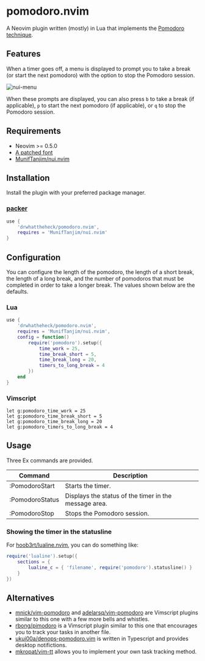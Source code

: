 # pomodoro.nvim
A Neovim plugin written (mostly) in Lua that implements the [Pomodoro technique](https://francescocirillo.com/pages/pomodoro-technique).

## Features
When a timer goes off, a menu is displayed to prompt you to take a break (or start the next pomodoro) with the option to stop the Pomodoro session.

![nui-menu](https://user-images.githubusercontent.com/6841638/127756757-2295395a-9a54-4b3b-82df-7dc4703a9b76.png)

When these prompts are displayed, you can also press `b` to take a break (if applicable), `p` to start the next pomodoro (if applicable), or `q` to stop the Pomodoro session.

## Requirements
* Neovim >= 0.5.0
* [A patched font](https://www.nerdfonts.com/)
* [MunifTanjim/nui.nvim](https://github.com/MunifTanjim/nui.nvim)

## Installation
Install the plugin with your preferred package manager.

### [packer](https://github.com/wbthomason/packer.nvim)
```lua
use {
    'drwhattheheck/pomodoro.nvim',
    requires = 'MunifTanjim/nui.nvim'
}
```

## Configuration
You can configure the length of the pomodoro, the length of a short break, the length of a long break, and the number of pomodoros that must be completed in order to take a longer break.  The values shown below are the defaults.

### Lua
```lua
use {
    'drwhatheheck/pomodoro.nvim',
    requires = 'MunifTanjim/nui.nvim',
    config = function()
        require('pomodoro').setup({
            time_work = 25,
            time_break_short = 5,
            time_break_long = 20,
            timers_to_long_break = 4
        })
    end
}
```

### Vimscript
```VimL
let g:pomodoro_time_work = 25
let g:pomodoro_time_break_short = 5
let g:pomodoro_time_break_long = 20
let g:pomodoro_timers_to_long_break = 4
```

## Usage
Three Ex commands are provided.

| Command         | Description                                           |
|-----------------|-------------------------------------------------------|
| :PomodoroStart  | Starts the timer.                                     |
| :PomodoroStatus | Displays the status of the timer in the message area. |
| :PomodoroStop   | Stops the Pomodoro session.                           |

### Showing the timer in the statusline
For [hoob3rt/lualine.nvim](https://github.com/hoob3rt/lualine.nvim), you can do something like:

```lua
require('lualine').setup({
    sections = {
        lualine_c = { 'filename', require('pomodoro').statusline() }
    }
})
```

## Alternatives
* [mnick/vim-pomodoro](https://github.com/mnick/vim-pomodoro) and [adelarsq/vim-pomodoro](https://github.com/adelarsq/vim-pomodoro) are Vimscript plugins similar to this one with a few more bells and whistles.
* [rbong/pimodoro](https://github.com/rbong/pimodoro) is a Vimscript plugin similar to this one that encourages you to track your tasks in another file.
* [ukui00a/denops-pomodoro.vim](https://github.com/uki00a/denops-pomodoro.vim) is written in Typescript and provides desktop notifictions. 
* [mkropat/vim-tt](https://github.com/mkropat/vim-tt) allows you to implement your own task tracking method.
